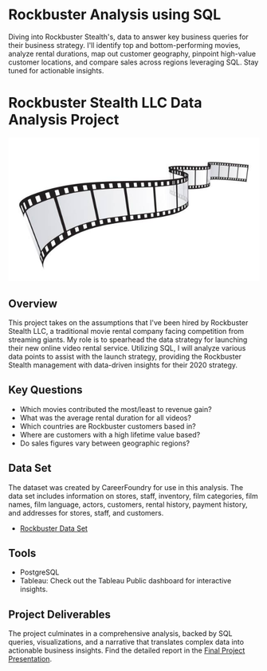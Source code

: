 # Rockbuster Analysis using SQL
Diving into Rockbuster Stealth's, data to answer key business queries for their business strategy. I'll identify top and bottom-performing movies, analyze rental durations, map out customer geography, pinpoint high-value customer locations, and compare sales across regions leveraging SQL. Stay tuned for actionable insights.
# Rockbuster Stealth LLC Data Analysis Project
![Movie reel clip](https://github.com/katiedallarosa/RockbusterAnalysis-SQL/blob/main/istockphoto-1429764305-612x612.jpg)
## Overview
This project takes on the assumptions that I've been hired by Rockbuster Stealth LLC, a traditional movie rental company facing competition from streaming giants. My role is to spearhead the data strategy for launching their new online video rental service. Utilizing SQL, I will analyze various data points to assist with the launch strategy, providing the Rockbuster Stealth management with data-driven insights for their 2020 strategy.
## Key Questions
- Which movies contributed the most/least to revenue gain?
- What was the average rental duration for all videos?
- Which countries are Rockbuster customers based in?
- Where are customers with a high lifetime value based?
- Do sales figures vary between geographic regions?
## Data Set
The dataset was created by CareerFoundry for use in this analysis. The data set includes information on stores, staff, inventory, film categories, film names, film language, actors, customers, rental history, payment history, and addresses for stores, staff, and customers.
- [Rockbuster Data Set](https://github.com/katiedallarosa/RockbusterAnalysis-SQL/blob/main/Rockbuster.Excel.Data.xls)
## Tools
- PostgreSQL
- Tableau: Check out the Tableau Public dashboard for interactive insights.  
## Project Deliverables
The project culminates in a comprehensive analysis, backed by SQL queries, visualizations, and a narrative that translates complex data into actionable business insights.
Find the detailed report in the [Final Project Presentation](https://github.com/katiedallarosa/RockbusterAnalysis-SQL/blob/main/Rockbuster%20Stealth%20Data%20Analysis_KDallaRosa.pdf).
